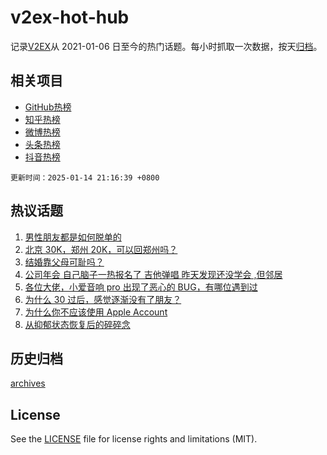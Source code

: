 # v2ex-hot-hub

 记录[V2EX](https://www.v2ex.com/)从 2021-01-06 日至今的热门话题。每小时抓取一次数据，按天[归档](archives)。
 
 ## 相关项目

- [GitHub热榜](https://github.com/lonnyzhang423/github-hot-hub)
- [知乎热榜](https://github.com/lonnyzhang423/zhihu-hot-hub)
- [微博热榜](https://github.com/lonnyzhang423/weibo-hot-hub)
- [头条热榜](https://github.com/lonnyzhang423/toutiao-hot-hub)
- [抖音热榜](https://github.com/lonnyzhang423/douyin-hot-hub)


 `更新时间：2025-01-14 21:16:39 +0800`

## 热议话题

1. [男性朋友都是如何脱单的](https://www.v2ex.com/t/1104885)
1. [北京 30K，郑州 20K，可以回郑州吗？](https://www.v2ex.com/t/1104949)
1. [结婚靠父母可耻吗？](https://www.v2ex.com/t/1104890)
1. [公司年会 自己脑子一热报名了 吉他弹唱 昨天发现还没学会 ,但邻居](https://www.v2ex.com/t/1105037)
1. [各位大佬，小爱音响 pro 出现了恶心的 BUG，有哪位遇到过](https://www.v2ex.com/t/1104864)
1. [为什么 30 过后，感觉逐渐没有了朋友？](https://www.v2ex.com/t/1104872)
1. [为什么你不应该使用 Apple Account](https://www.v2ex.com/t/1105001)
1. [从抑郁状态恢复后的碎碎念](https://www.v2ex.com/t/1104854)

## 历史归档

[archives](archives)

## License

See the [LICENSE](LICENSE) file for license rights and limitations (MIT).
